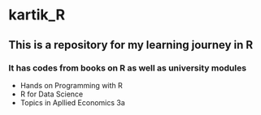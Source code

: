 # kartik_R
## This is a repository for my learning journey in R
### It has codes from books on R as well as university modules
* Hands on Programming with R
* R for Data Science
* Topics in Apllied Economics 3a
